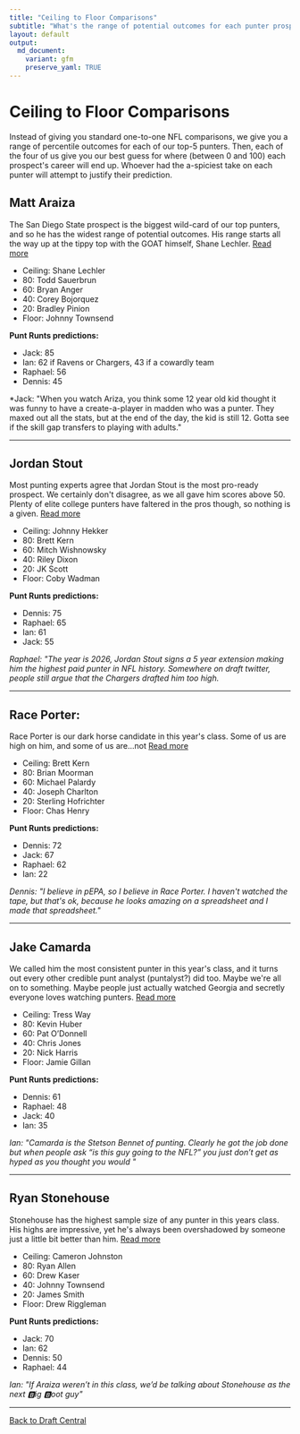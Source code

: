 ```yaml
---
title: "Ceiling to Floor Comparisons"
subtitle: "What's the range of potential outcomes for each punter prospect?"
layout: default
output:
  md_document:
    variant: gfm
    preserve_yaml: TRUE
---
```


# Ceiling to Floor Comparisons

Instead of giving you standard one-to-one NFL comparisons, we give you a range of percentile outcomes for each of our top-5 punters. Then, each of the four of us give you our best guess for where (between 0 and 100) each prospect's career will end up. Whoever had the a-spiciest take on each punter will attempt to justify their prediction.

## Matt Araiza 

The San Diego State prospect is the biggest wild-card of our top punters, and so he has the widest range of potential outcomes. His range starts all the way up at the tippy top with the GOAT himself, Shane Lechler. [Read more](https://puntalytics.github.io/draft_central/bigboard.html#matt-araiza)

- Ceiling: Shane Lechler
- 80: Todd Sauerbrun
- 60: Bryan Anger       
- 40: Corey Bojorquez   
- 20: Bradley Pinion
- Floor: Johnny Townsend

**Punt Runts predictions:**
- Jack: 85
- Ian: 62 if Ravens or Chargers, 43 if a cowardly team
- Raphael: 56
- Dennis: 45

*Jack: "When you watch Ariza, you think some 12 year old kid thought it was funny to have a create-a-player in madden who was a punter. They maxed out all the stats, but at the end of the day, the kid is still 12. Gotta see if the skill gap transfers to playing with adults." 

---

## Jordan Stout

Most punting experts agree that Jordan Stout is the most pro-ready prospect. We certainly don't disagree, as we all gave him scores above 50. Plenty of elite college punters have faltered in the pros though, so nothing is a given. [Read more](https://puntalytics.github.io/draft_central/bigboard.html#jordan-stout)

- Ceiling: Johnny Hekker
- 80: Brett Kern
- 60: Mitch Wishnowsky
- 40: Riley Dixon
- 20: JK Scott
- Floor: Coby Wadman

**Punt Runts predictions:**
- Dennis: 75
- Raphael: 65
- Ian: 61
- Jack: 55

*Raphael: "The year is 2026, Jordan Stout signs a 5 year extension making him the highest paid punter in NFL history. Somewhere on draft twitter, people still argue that the Chargers drafted him too high.* 

---

## Race Porter: 

Race Porter is our dark horse candidate in this year's class. Some of us are high on him, and some of us are...not [Read more](https://puntalytics.github.io/draft_central/bigboard.html#race-porter)

- Ceiling: Brett Kern
- 80: Brian Moorman
- 60: Michael Palardy
- 40: Joseph Charlton
- 20: Sterling Hofrichter
- Floor: Chas Henry

**Punt Runts predictions:**
- Dennis: 72
- Jack: 67
- Raphael: 62
- Ian: 22
  
*Dennis: "I believe in pEPA, so I believe in Race Porter. I haven't watched the tape, but that's ok, because he looks amazing on a spreadsheet and I made that spreadsheet."*

---

## Jake Camarda

We called him the most consistent punter in this year's class, and it turns out every other credible punt analyst (puntalyst?) did too. Maybe we're all on to something. Maybe people just actually watched Georgia and secretly everyone loves watching punters. [Read more](https://puntalytics.github.io/draft_central/bigboard.html#jake-camarda)

- Ceiling: Tress Way
- 80: Kevin Huber
- 60: Pat O’Donnell
- 40: Chris Jones
- 20: Nick Harris
- Floor: Jamie Gillan

**Punt Runts predictions:**
- Dennis: 61
- Raphael: 48
- Jack: 40
- Ian: 35

*Ian: "Camarda is the Stetson Bennet of punting. Clearly he got the job done but when people ask “is this guy going to the NFL?” you just don’t get as hyped as you thought you would "*

---

## Ryan Stonehouse

Stonehouse has the highest sample size of any punter in this years class. His highs are impressive, yet he's always been overshadowed by someone just a little bit better than him. [Read more](https://puntalytics.github.io/draft_central/bigboard.html#ryan-stonehouse)

- Ceiling: Cameron Johnston
- 80: Ryan Allen
- 60: Drew Kaser
- 40: Johnny Townsend
- 20: James Smith
- Floor: Drew Riggleman

**Punt Runts predictions:**
- Jack: 70
- Ian: 62
- Dennis: 50
- Raphael: 44

*Ian: "If Araiza weren’t in this class, we’d be talking about Stonehouse as the next 🅱️ig 🅱️oot guy"*

---

[Back to Draft Central](https://puntalytics.github.io/draft_central.html)
